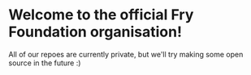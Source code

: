 # Welcome to the official Fry Foundation organisation!
All of our repoes are currently private, but we'll try making some open source in the future :)

